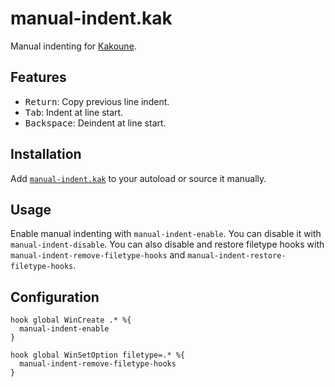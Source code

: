 # manual-indent.kak

Manual indenting for [Kakoune].

## Features

- <kbd>Return</kbd>: Copy previous line indent.
- <kbd>Tab</kbd>: Indent at line start.
- <kbd>Backspace</kbd>: Deindent at line start.

## Installation

Add [`manual-indent.kak`](rc/manual-indent.kak) to your autoload or source it manually.

## Usage

Enable manual indenting with `manual-indent-enable`.
You can disable it with `manual-indent-disable`.
You can also disable and restore filetype hooks with `manual-indent-remove-filetype-hooks` and `manual-indent-restore-filetype-hooks`.

## Configuration

``` kak
hook global WinCreate .* %{
  manual-indent-enable
}

hook global WinSetOption filetype=.* %{
  manual-indent-remove-filetype-hooks
}
```

[Kakoune]: https://kakoune.org
